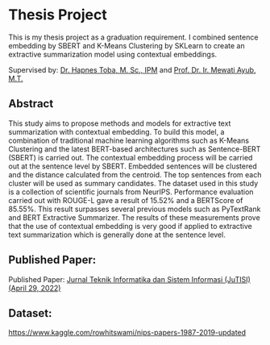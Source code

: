 # Thesis Project
This is my thesis project as a graduation requirement. I combined sentence embedding by SBERT and K-Means Clustering by SKLearn to create an extractive summarization model using contextual embeddings.

Supervised by: [Dr. Hapnes Toba, M. Sc., IPM](https://it.maranatha.edu/resume/dr-hapnes-toba-m-sc/) and [Prof. Dr. Ir. Mewati Ayub, M.T.](https://it.maranatha.edu/resume/mewati-ayub/)

## Abstract
This study aims to propose methods and models for extractive text summarization with contextual embedding. To build this model, a combination of traditional machine learning algorithms such as K-Means Clustering and the latest BERT-based architectures such as Sentence-BERT (SBERT) is carried out. The contextual embedding process will be carried out at the sentence level by SBERT. Embedded sentences will be clustered and the distance calculated from the centroid. The top sentences from each cluster will be used as summary candidates. The dataset used in this study is a collection of scientific journals from NeurIPS. Performance evaluation carried out with ROUGE-L gave a result of 15.52% and a BERTScore of 85.55%. This result surpasses several previous models such as PyTextRank and BERT Extractive Summarizer. The results of these measurements prove that the use of contextual embedding is very good if applied to extractive text summarization which is generally done at the sentence level.

## Published Paper:
Published Paper: [Jurnal Teknik Informatika dan Sistem Informasi (JuTISI) (April 29, 2022)](https://journal.maranatha.edu/index.php/jutisi/article/view/4474)

## Dataset:
https://www.kaggle.com/rowhitswami/nips-papers-1987-2019-updated
